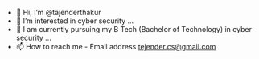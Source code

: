 - 👋 Hi, I’m @tajenderthakur
- 👀 I’m interested in cyber security ...
- 🌱 I am currently pursuing my B Tech (Bachelor of Technology) in cyber security ...
- 📫 How to reach me - Email address tejender.cs@gmail.com



<!---
tajenderthakur/tajenderthakur is a ✨ special ✨ repository because its `README.md` (this file) appears on your GitHub profile.
You can click the Preview link to take a look at your changes.
--->
